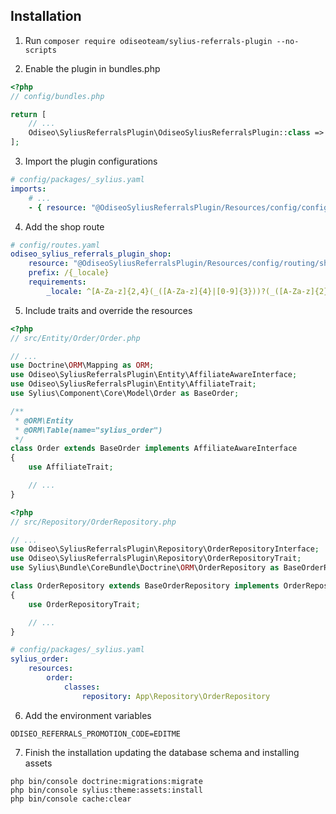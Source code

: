 ## Installation

1. Run `composer require odiseoteam/sylius-referrals-plugin --no-scripts`

2. Enable the plugin in bundles.php

```php
<?php
// config/bundles.php

return [
    // ...
    Odiseo\SyliusReferralsPlugin\OdiseoSyliusReferralsPlugin::class => ['all' => true],
];
```

3. Import the plugin configurations

```yml
# config/packages/_sylius.yaml
imports:
    # ...
    - { resource: "@OdiseoSyliusReferralsPlugin/Resources/config/config.yaml" }
```

4. Add the shop route

```yml
# config/routes.yaml
odiseo_sylius_referrals_plugin_shop:
    resource: "@OdiseoSyliusReferralsPlugin/Resources/config/routing/shop.yaml"
    prefix: /{_locale}
    requirements:
        _locale: ^[A-Za-z]{2,4}(_([A-Za-z]{4}|[0-9]{3}))?(_([A-Za-z]{2}|[0-9]{3}))?$
```

5. Include traits and override the resources

```php
<?php
// src/Entity/Order/Order.php

// ...
use Doctrine\ORM\Mapping as ORM;
use Odiseo\SyliusReferralsPlugin\Entity\AffiliateAwareInterface;
use Odiseo\SyliusReferralsPlugin\Entity\AffiliateTrait;
use Sylius\Component\Core\Model\Order as BaseOrder;

/**
 * @ORM\Entity
 * @ORM\Table(name="sylius_order")
 */
class Order extends BaseOrder implements AffiliateAwareInterface
{
    use AffiliateTrait;

    // ...
}
```

```php
<?php
// src/Repository/OrderRepository.php

// ...
use Odiseo\SyliusReferralsPlugin\Repository\OrderRepositoryInterface;
use Odiseo\SyliusReferralsPlugin\Repository\OrderRepositoryTrait;
use Sylius\Bundle\CoreBundle\Doctrine\ORM\OrderRepository as BaseOrderRepository;

class OrderRepository extends BaseOrderRepository implements OrderRepositoryInterface
{
    use OrderRepositoryTrait;

    // ...
}
```

```yml
# config/packages/_sylius.yaml
sylius_order:
    resources:
        order:
            classes:
                repository: App\Repository\OrderRepository
```

6. Add the environment variables

```
ODISEO_REFERRALS_PROMOTION_CODE=EDITME
```

7. Finish the installation updating the database schema and installing assets

```
php bin/console doctrine:migrations:migrate
php bin/console sylius:theme:assets:install
php bin/console cache:clear
```
